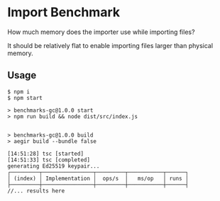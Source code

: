 # Import Benchmark

How much memory does the importer use while importing files?

It should be relatively flat to enable importing files larger than physical memory.

## Usage

```console
$ npm i
$ npm start

> benchmarks-gc@1.0.0 start
> npm run build && node dist/src/index.js


> benchmarks-gc@1.0.0 build
> aegir build --bundle false

[14:51:28] tsc [started]
[14:51:33] tsc [completed]
generating Ed25519 keypair...
┌─────────┬────────────────┬─────────┬───────────┬──────┐
│ (index) │ Implementation │  ops/s  │   ms/op   │ runs │
├─────────┼────────────────┼─────────┼───────────┼──────┤
//... results here
```

